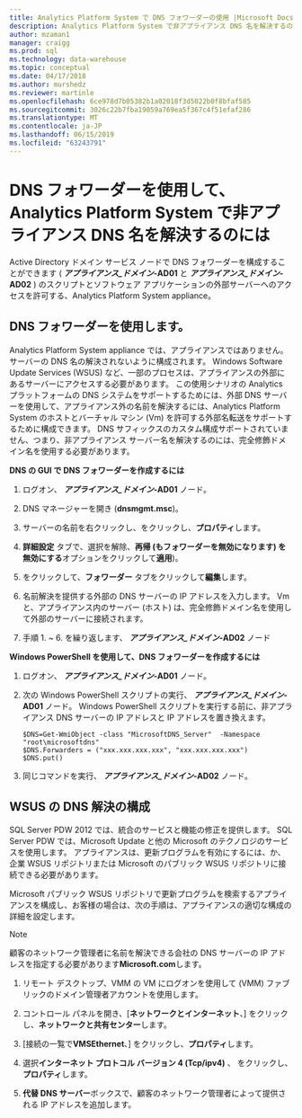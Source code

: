 ```yaml
---
title: Analytics Platform System で DNS フォワーダーの使用 |Microsoft Docs"
description: Analytics Platform System で非アプライアンス DNS 名を解決するのにには、DNS フォワーダーを使用します。
author: mzaman1
manager: craigg
ms.prod: sql
ms.technology: data-warehouse
ms.topic: conceptual
ms.date: 04/17/2018
ms.author: murshedz
ms.reviewer: martinle
ms.openlocfilehash: 6ce978d7b05382b1a02018f3d5022b0f8bfaf585
ms.sourcegitcommit: 3026c22b7fba19059a769ea5f367c4f51efaf286
ms.translationtype: MT
ms.contentlocale: ja-JP
ms.lasthandoff: 06/15/2019
ms.locfileid: "63243791"
---
```

# <a name="use-a-dns-forwarder-to-resolve-non-appliance-dns-names-in-analytics-platform-system"></a>DNS フォワーダーを使用して、Analytics Platform System で非アプライアンス DNS 名を解決するのには
Active Directory ドメイン サービス ノードで DNS フォワーダーを構成することができます ( **_アプライアンス\_ドメイン_-AD01** と **_アプライアンス\_ドメイン_-AD02** ) のスクリプトとソフトウェア アプリケーションの外部サーバーへのアクセスを許可する、Analytics Platform System appliance。  
  
## <a name="ResolveDNS"></a>DNS フォワーダーを使用します。  
Analytics Platform System appliance では、アプライアンスではありません。 サーバーの DNS 名の解決されないように構成されます。 Windows Software Update Services (WSUS) など、一部のプロセスは、アプライアンスの外部にあるサーバーにアクセスする必要があります。 この使用シナリオの Analytics プラットフォームの DNS システムをサポートするためには、外部 DNS サーバーを使用して、アプライアンス外の名前を解決するには、Analytics Platform System のホストとバーチャル マシン (Vm) を許可する外部名転送をサポートするために構成できます。 DNS サフィックスのカスタム構成サポートされていません、つまり、非アプライアンス サーバー名を解決するのには、完全修飾ドメイン名を使用する必要があります。  
  
**DNS の GUI で DNS フォワーダーを作成するには**  
  
1.  ログオン、 **_アプライアンス\_ドメイン_-AD01** ノード。  
  
2.  DNS マネージャーを開き (**dnsmgmt.msc**)。  
  
3.  サーバーの名前を右クリックし、をクリックし、**プロパティ**します。  
  
4.  **詳細設定**  タブで、選択を解除、**再帰 (もフォワーダーを無効になります) を無効にする**オプションをクリックして**適用**)。  
  
5.  をクリックして、**フォワーダー**  タブをクリックして**編集**します。  
  
6.  名前解決を提供する外部の DNS サーバーの IP アドレスを入力します。 Vm と、アプライアンス内のサーバー (ホスト) は、完全修飾ドメイン名を使用して外部のサーバーに接続されます。  
  
7.  手順 1. ~ 6. を繰り返します、 **_アプライアンス\_ドメイン_-AD02** ノード  
  
**Windows PowerShell を使用して、DNS フォワーダーを作成するには**  
  
1.  ログオン、 **_アプライアンス\_ドメイン_-AD01** ノード。  
  
2.  次の Windows PowerShell スクリプトの実行、 **_アプライアンス\_ドメイン_-AD01** ノード。 Windows PowerShell スクリプトを実行する前に、非アプライアンス DNS サーバーの IP アドレスと IP アドレスを置き換えます。  
  
    ```  
    $DNS=Get-WmiObject -class "MicrosoftDNS_Server"  -Namespace "root\microsoftdns"  
    $DNS.Forwarders = ("xxx.xxx.xxx.xxx", "xxx.xxx.xxx.xxx")  
    $DNS.put()  
    ```  
  
3.  同じコマンドを実行、 **_アプライアンス\_ドメイン_-AD02** ノード。  
  
## <a name="configuring-dns-resolution-for-wsus"></a>WSUS の DNS 解決の構成  
SQL Server PDW 2012 では、統合のサービスと機能の修正を提供します。 SQL Server PDW では、Microsoft Update と他の Microsoft のテクノロジのサービスを使用します。 アプライアンスは、更新プログラムを有効にするには、か、企業 WSUS リポジトリまたは Microsoft のパブリック WSUS リポジトリに接続できる必要があります。  
  
Microsoft パブリック WSUS リポジトリで更新プログラムを検索するアプライアンスを構成し、お客様の場合は、次の手順は、アプライアンスの適切な構成の詳細を設定します。  
  
> [!NOTE]  
> 顧客のネットワーク管理者に名前を解決できる会社の DNS サーバーの IP アドレスを指定する必要があります**Microsoft.com**します。  
  
1.  リモート デスクトップ、VMM の VM にログオンを使用して (<fabric domain>VMM) ファブリックのドメイン管理者アカウントを使用します。  
  
2.  コントロール パネルを開き、[**ネットワークとインターネット**、] をクリックし、**ネットワークと共有センター**します。  
  
3.  [接続の一覧で**VMSEthernet**、] をクリックし、**プロパティ**します。  
  
4.  選択**インターネット プロトコル バージョン 4 (Tcp/ipv4)** 、 をクリックし、**プロパティ**します。  
  
5.  **代替 DNS サーバー**ボックスで、顧客のネットワーク管理者によって提供される IP アドレスを追加します。  
  
<!-- MISSING LINKS ## See Also  
[Common Metadata Query Examples &#40;SQL Server PDW&#41;](../sqlpdw/common-metadata-query-examples-sql-server-pdw.md)  -->  
  
